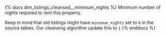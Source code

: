 {% docs dim_listings_cleansed__minimum_nights %}
Minimum number of nights required to rent this property.

Keep in mind that old listings might have `minimum_nights` set to `0` in the source tables.
Our cleansing algorithm update this to `1`
{% enddocs %}
